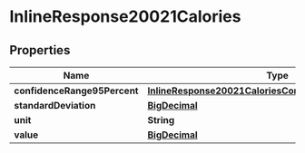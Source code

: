 

# InlineResponse20021Calories

## Properties

Name | Type | Description | Notes
------------ | ------------- | ------------- | -------------
**confidenceRange95Percent** | [**InlineResponse20021CaloriesConfidenceRange95Percent**](InlineResponse20021CaloriesConfidenceRange95Percent.md) |  | 
**standardDeviation** | [**BigDecimal**](BigDecimal.md) |  | 
**unit** | **String** |  | 
**value** | [**BigDecimal**](BigDecimal.md) |  | 



